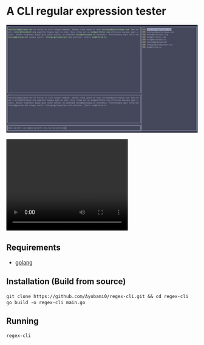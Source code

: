 # A CLI regular expression tester

![Usage](./screenshots/display.png)

<video width="320" height="240" controls>
  <source src="./screenshots/.mp4" type="video/mp4">
</video>

## Requirements
- [golang](https://go.dev/)

## Installation (Build from source)
```
git clone https://github.com/Ayobami0/regex-cli.git && cd regex-cli
go build -o regex-cli main.go
```

## Running
```
regex-cli

```


